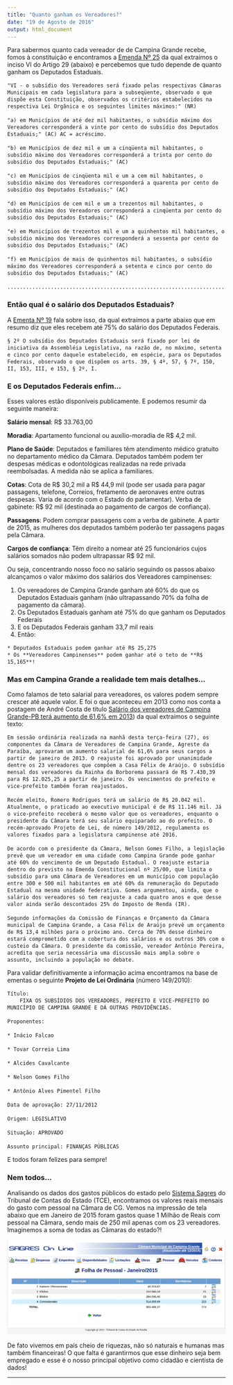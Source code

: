```yaml
---
title: "Quanto ganham os Vereadores?"
date: "19 de Agosto de 2016"
output: html_document
---
```


Para sabermos quanto cada vereador de de Campina Grande recebe, fomos à constituição e encontramos a
[Emenda Nº 25](http://www.planalto.gov.br/ccivil_03/Constituicao/Emendas/Emc/emc25.htm) da qual extraimos o inciso VI do Artigo 29 (abaixo) e percebemos que tudo depende de quanto ganham os Deputados Estaduais.

    "VI - o subsídio dos Vereadores será fixado pelas respectivas Câmaras Municipais em cada legislatura para a subseqüente, observado o que dispõe esta Constituição, observados os critérios estabelecidos na respectiva Lei Orgânica e os seguintes limites máximos:" (NR)
    
    "a) em Municípios de até dez mil habitantes, o subsídio máximo dos Vereadores corresponderá a vinte por cento do subsídio dos Deputados Estaduais;" (AC) AC = acréscimo.
    
    "b) em Municípios de dez mil e um a cinqüenta mil habitantes, o subsídio máximo dos Vereadores corresponderá a trinta por cento do subsídio dos Deputados Estaduais;" (AC)
    
    "c) em Municípios de cinqüenta mil e um a cem mil habitantes, o subsídio máximo dos Vereadores corresponderá a quarenta por cento do subsídio dos Deputados Estaduais;" (AC)
    
    "d) em Municípios de cem mil e um a trezentos mil habitantes, o subsídio máximo dos Vereadores corresponderá a cinqüenta por cento do subsídio dos Deputados Estaduais;" (AC)
    
    "e) em Municípios de trezentos mil e um a quinhentos mil habitantes, o subsídio máximo dos Vereadores corresponderá a sessenta por cento do subsídio dos Deputados Estaduais;" (AC)
    
    "f) em Municípios de mais de quinhentos mil habitantes, o subsídio máximo dos Vereadores corresponderá a setenta e cinco por cento do subsídio dos Deputados Estaduais;" (AC)
    
    ................................................................................."

### Então qual é o salário dos Deputados Estaduais?
A [Ementa Nº 19](http://www.planalto.gov.br/ccivil_03/Constituicao/Emendas/Emc/emc19.htm) fala sobre isso, da qual extraímos a parte abaixo que em resumo diz que eles recebem até 75% do salário dos Deputados Federais.

    § 2º O subsídio dos Deputados Estaduais será fixado por lei de iniciativa da Assembléia Legislativa, na razão de, no máximo, setenta e cinco por cento daquele estabelecido, em espécie, para os Deputados Federais, observado o que dispõem os arts. 39, § 4º, 57, § 7º, 150, II, 153, III, e 153, § 2º, I.


### E os Deputados Federais enfim...

Esses valores estão disponíveis publicamente. E podemos resumir da seguinte maneira:

**Salário mensal**: R$ 33.763,00

**Moradia**: Apartamento funcional ou auxílio-moradia de R$ 4,2 mil.

**Plano de Saúde**: Deputados e familiares têm atendimento médico gratuito no departamento médico da Câmara. Deputados também podem ter despesas médicas e odontológicas realizadas na rede privada reembolsadas. A medida não se aplica a familiares.

**Cotas**: Cota de R$ 30,2 mil a R$ 44,9 mil (pode ser usada para pagar passagens, telefone, Correios, fretamento de aeronaves entre outras despesas. Varia de acordo com o Estado do parlamentar). Verba de gabinete: R$ 92 mil (destinada ao pagamento de cargos de confiança).

**Passagens**: Podem comprar passagens com a verba de gabinete. A partir de 2015, as mulheres dos deputados também poderão ter passagens pagas pela Câmara.

**Cargos de confiança**: Têm direito a nomear até 25 funcionários cujos salários somados não podem ultrapassar R$ 92 mil.

Ou seja, concentrando nosso foco no salário seguindo os passos abaixo alcançamos o valor máximo dos salários dos Vereadores campinenses:

  1) Os vereadores de Campina Grande ganham até 60% do que os Deputados Estaduais ganham (não ultrapassando 70% da folha de pagamento da câmara).
  2) Os Deputados Estaduais ganham até 75% do que ganham os Deputados Federais
  3) E os Deputados Federais ganham 33,7 mil reais
  4) Então:
  
    * Deputados Estaduais podem ganhar até R$ 25,275
    * Os **Vereadores Campinenses** podem ganhar até o teto de **R$ 15,165**!


### Mas em Campina Grande a realidade tem mais detalhes...

Como falamos de teto salarial para vereadores, os valores podem sempre crescer até aquele valor. E foi o que aconteceu em 2013 como nos conta a postagem de André Costa de título [Salário dos vereadores de Campina Grande-PB terá aumento de 61,6% em 2013](http://andrecostamp.blogspot.com.br/2012/11/salario-dos-vereadores-de-campina.html)) da qual extraimos o seguinte texto:

    Em sessão ordinária realizada na manhã desta terça-feira (27), os componentes da Câmara de Vereadores de Campina Grande, Agreste da Paraíba, aprovaram um aumento salarial de 61,6% para seus cargos a partir de janeiro de 2013. O reajuste foi aprovado por unanimidade dentre os 23 vereadores que compõem a Casa Félix de Araújo. O subsídio mensal dos vereadores da Rainha da Borborema passará de R$ 7.430,39 para R$ 12.025,25 a partir de janeiro. Os vencimentos do prefeito e vice-prefeito também foram reajustados.

    Recém eleito, Romero Rodrigues terá um salário de R$ 20.042 mil. Atualmente, o praticado ao executivo municipal é de R$ 11.146 mil. Já o vice-prefeito receberá o mesmo valor que os vereadores, enquanto o presidente da Câmara terá seu salário equiparado ao do prefeito. O recém-aprovado Projeto de Lei, de número 149/2012, regulamenta os valores fixados para a legislatura campinense até 2016.

    De acordo com o presidente da Câmara, Nelson Gomes Filho, a legislação prevê que um vereador em uma cidade como Campina Grande pode ganhar até 60% do vencimento de um Deputado Estadual. O reajuste estaria dentro do previsto na Emenda Constitucional nº 25/00, que limita o subsídio para uma Câmara de Vereadores em um município com população entre 300 e 500 mil habitantes em até 60% da remuneração do Deputado Estadual na mesma unidade federativa. Gomes argumentou, ainda, que o salário dos vereadores só tem reajuste a cada quatro anos e que desse valor ainda serão descontados 25% do Imposto de Renda (IR).

    Segundo informações da Comissão de Finanças e Orçamento da Câmara municipal de Campina Grande, a Casa Félix de Araújo prevê um orçamento de R$ 13,4 milhões para o próximo ano. Cerca de 70% desse dinheiro estará comprometido com a cobertura dos salários e os outros 30% com o custeio da Câmara. O presidente da comissão, vereador Antônio Pereira, acredita que seria necessária uma discussão mais ampla sobre o assunto, incluindo a população no debate.

Para validar definitivamente a informação acima encontramos na base de ementas o seguinte **Projeto de Lei Ordinária** (número 149/2010):

    Título:
        FIXA OS SUBSÍDIOS DOS VEREADORES, PREFEITO E VICE-PREFEITO DO MUNICÍPIO DE CAMPINA GRANDE E DÁ OUTRAS PROVIDÊNCIAS.

    Proponentes:

    * Inácio Falcao

    * Tovar Correia Lima

    * Alcides Cavalcante

    * Nelson Gomes Filho

    * Antônio Alves Pimentel Filho

    Data de aprovação: 27/11/2012

    Origem: LEGISLATIVO

    Situação: APROVADO

    Assunto principal: FINANÇAS PÚBLICAS

E todos foram felizes para sempre!

### Nem todos...

Analisando os dados dos gastos públicos do estado pelo [Sistema Sagres](https://sagres.tce.pb.gov.br) do Tribunal de Contas do Estado (TCE), encontramos os valores reais mensais do gasto com pessoal na Câmara de CG.  Vemos na impressão de tela abaixo que em Janeiro de 2015 foram gastos quase 1 Milhão de Reais com pessoal na Câmara, sendo mais de 250 mil apenas com os 23 vereadores. Imaginemos a soma de todas as Câmaras do estado?!

![Pagamento Pessoal da Câmara CG em Janeiro de 2015](../docs/sagres_cg_camara_pessoal_2015_01.png)

De fato vivemos em país cheio de riquezas, não só naturais e humanas mas também financeiras! O que falta é garantirmos que esse dinheiro seja bem empregado e esse é o nosso principal objetivo como cidadão e cientista de dados!

---
